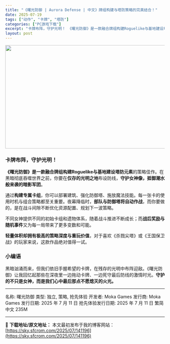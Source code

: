 ```yaml
---
title: "《曙光防御 | Aurora Defense | 中文》牌组构建与塔防策略的完美结合！"
date: 2025-07-19
tags: ["动作", "卡牌", "塔防"]
categories: ["PC游戏下载"]
excerpt: "卡牌布阵，守护光明！ 《曙光防御》是一款融合牌组构建Roguelike与基地建设塔防元素的策略佳作。在黑暗彻底吞噬世界之前，你要在仅存的光明之地布设防线，守护女神像，抵御潮水般来袭的暗影军团。 通过构建专属卡组，你可以部署建筑、强化防御塔、施放魔法技能。每一张卡的使用时机与组合策略都至关重要。夜幕降&hellip;"
layout: post
---
```


<img class="aligncenter size-full wp-image-141197" src="https://sky.sfcrom.com/wp-content/uploads/2025/07/2025071904420811.webp" alt="" width="700" height="327" />
<h3>卡牌布阵，守护光明！</h3>
<strong>《曙光防御》是一款融合牌组构建Roguelike与基地建设塔防元素</strong>的策略佳作。在黑暗彻底吞噬世界之前，你要在<strong>仅存的光明之地</strong>布设防线，<strong>守护女神像，抵御潮水般来袭的暗影军团</strong>。

通过<strong>构建专属卡组</strong>，你可以部署建筑、强化防御塔、施放魔法技能。每一张卡的使用时机与组合策略都至关重要。夜幕降临时，<strong>部队与防御塔将自动作战</strong>，而你要做的，是在战斗间隙不断优化资源配置、规划下一波策略。

不同女神提供不同的初始卡组和遗物体系，随着战斗推进不断成长；而<strong>战后奖励与随机事件</strong>又为每一局带来了更多变数和可能。

<strong>轻量体积却拥有极高的策略深度与重玩价值</strong>，对于喜欢《杀戮尖塔》或《王国保卫战》的玩家来说，这款作品绝对值得一试。
<h3>小编语</h3>
黑暗汹涌而来，但我们依旧手握希望的卡牌，在残存的光明中布阵迎敌。《曙光防御》让我回忆起那些在深夜里一边拖动卡牌、一边死守最后防线的激情时光。<strong>守护的不只是女神，而是我们心中最后那点不愿熄灭的火光。</strong>

<hr />

名称: 曙光防御
类型: 独立, 策略, 抢先体验
开发者: Moka Games
发行商: Moka Games
发行日期: 2025 年 7 月 11 日
抢先体验发行日期: 2025 年 7 月 11 日
繁简中文
235M

---
📖 **下载地址/原文地址：** 本文最初发布于我的博客网站：[https://sky.sfcrom.com/2025/07/141196](https://sky.sfcrom.com/2025/07/141196)
